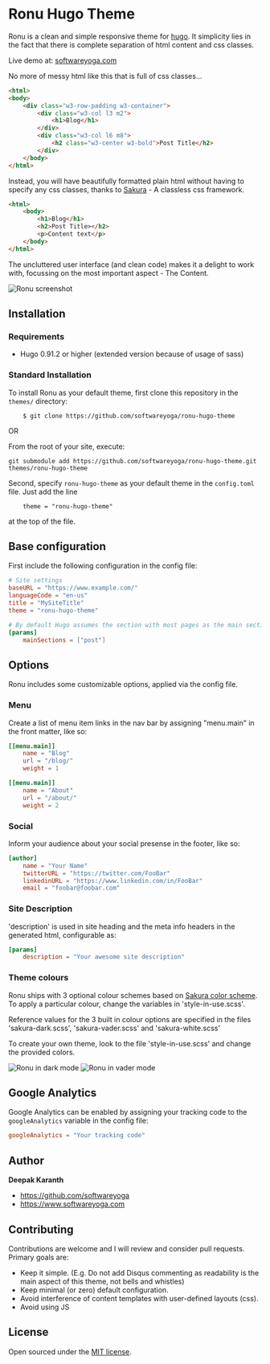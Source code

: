 # Ronu Hugo Theme
Ronu is a clean and simple responsive theme for [hugo](https://gohugo.io). It simplicity lies in the fact that there is complete separation of html content and css classes.

Live demo at: [softwareyoga.com](https://www.softwareyoga.com)

No more of messy html like this that is full of css classes...

```html
<html>
<body>
	<div class="w3-row-padding w3-container">
		<div class="w3-col l3 m2">
			<h1>Blog</h1>
		</div>
		<div class="w3-col l6 m8">
			<h2 class="w3-center w3-bold">Post Title</h2>
		</div>  
	</body>
</html>
```

Instead, you will have beautifully formatted plain html without having to specify any css classes, thanks to [Sakura](https://oxal.org/projects/sakura) - A classless css framework.

```html
<html>
	<body>
		<h1>Blog</h1>
		<h2>Post Title></h2>
		<p>Content text</p>
	</body>
</html>
```

The uncluttered user interface (and clean code) makes it a delight to work with, focussing on the most important aspect - The Content.

![Ronu screenshot](https://github.com/softwareyoga/ronu-hugo-theme/blob/master/images/screenshot.png)


## Installation

### Requirements

- Hugo 0.91.2 or higher (extended version because of usage of sass)

### Standard Installation

To install Ronu as your default theme, first clone this repository in the `themes/` directory:

```
    $ git clone https://github.com/softwareyoga/ronu-hugo-theme
```

OR

From the root of your site, execute:

```
git submodule add https://github.com/softwareyoga/ronu-hugo-theme.git themes/ronu-hugo-theme
```

Second, specify `ronu-hugo-theme` as your default theme in the `config.toml` file. Just add the line

```
    theme = "ronu-hugo-theme"
```

at the top of the file.

## Base configuration

First include the following configuration in the config file: 

```toml
# Site settings
baseURL = "https://www.example.com/"
languageCode = "en-us"
title = "MySiteTitle"
theme = "ronu-hugo-theme"

# By default Hugo assumes the section with most pages as the main section. This is configurable, like so:
[params]
	mainSections = ["post"]
```

## Options

Ronu includes some customizable options, applied via the config file.


### Menu

Create a list of menu item links in the nav bar by assigning "menu.main" in the front matter, like so:

```toml
[[menu.main]]
	name = "Blog"
	url = "/blog/"
	weight = 1

[[menu.main]]
	name = "About"
	url = "/about/"
	weight = 2
```

### Social
Inform your audience about your social presense in the footer, like so:

```toml
[author]
	name = "Your Name"
	twitterURL = "https://twitter.com/FooBar"
	linkedinURL = "https://www.linkedin.com/in/FooBar"
	email = "foobar@foobar.com"
```

### Site Description
'description' is used in site heading and the meta info headers in the generated html, configurable as:
```toml
[params]
	description = "Your awesome site description"
```

### Theme colours

Ronu ships with 3 optional colour schemes based on [Sakura color scheme](https://github.com/oxalorg/sakura/tree/master/scss). To apply a particular colour, change the variables in 'style-in-use.scss'.

Reference values for the 3 built in colour options are specified in the files 'sakura-dark.scss', 'sakura-vader.scss' and 'sakura-white.scss'

To create your own theme, look to the file 'style-in-use.scss' and change the provided colors.

![Ronu in dark mode](https://github.com/softwareyoga/ronu-hugo-theme/blob/master/images/screenshot-dark.png)
![Ronu in vader mode](https://github.com/softwareyoga/ronu-hugo-theme/blob/master/images/screenshot-vader.png)

## Google Analytics

Google Analytics can be enabled by assigning your tracking code to the `googleAnalytics` variable in the config file:

```toml
googleAnalytics = "Your tracking code"
```

## Author
**Deepak Karanth**
* https://github.com/softwareyoga
* https://www.softwareyoga.com

## Contributing

Contributions are welcome and I will review and consider pull requests.  
Primary goals are:

- Keep it simple. (E.g. Do not add Disqus commenting as readability is the main aspect of this theme, not bells and whistles)
- Keep minimal (or zero) default configuration.
- Avoid interference of content templates with user-defined layouts (css).
- Avoid using JS

## License

Open sourced under the [MIT license](LICENSE.md).
